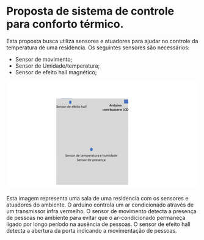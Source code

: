 # Proposta de sistema de controle para conforto térmico.

Esta proposta busca utiliza sensores e atuadores para ajudar no controle da temperatura de uma residencia.
Os seguintes sensores são necessários:
- Sensor de movimento;
- Sensor de Umidade/temperatura;
- Sensor de efeito hall magnético;



![Visão Geral](Trabalho.png)


Esta imagem representa uma sala de uma residencia com os sensores e atuadores do ambiente. O arduino controla um ar condicionado através de um transmissor infra vermelho. O sensor de movimento detecta a presença de pessoas no ambiente para evitar que o ar-condicionado permaneça ligado por longo período na ausência de pessoas. O sensor de efeito hall detecta a abertura da porta indicando a movimentação de pessoas.
